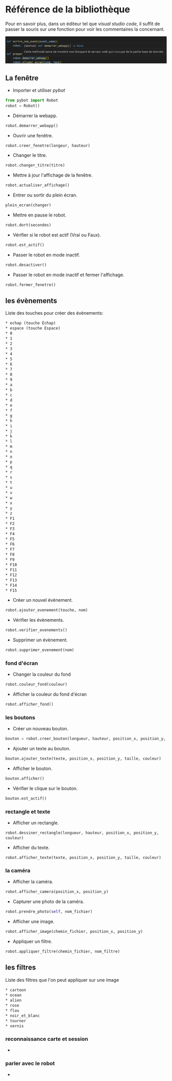# Référence de la bibliothèque

Pour en savoir plus, dans un éditeur tel que _visual studio code_, il suffit de passer la souris sur une fonction pour voir les commentaires la concernant.

![Commentaires](ref.png)

## La fenêtre

- Importer et utiliser _pybot_

```python
from pybot import Robot
robot = Robot()
```

- Démarrer la webapp.

```python
robot.demarrer_webapp()
```

- Ouvrir une fenêtre.

```python
robot.creer_fenetre(longeur, hauteur)
```

- Changer le titre.

```python
robot.changer_titre(titre)
```

- Mettre à jour l'affichage de la fenêtre.

```python
robot.actualiser_affichage()
```

- Entrer ou sortir du plein écran.

```python
plein_ecran(changer)
```

- Mettre en pause le robot.

```python
robot.dort(secondes)
```

- Vérifier si le robot est actif (Vrai ou Faux).

```python
robot.est_actif()
```

- Passer le robot en mode inactif.

```python
robot.desactiver()
```

- Passer le robot en mode inactif et fermer l'affichage.

```python
robot.fermer_fenetre()
```

## les évènements

Liste des touches pour créer des évènements:

```
* echap (touche Échap)
* espace (touche Espace)
* 0
* 1
* 2
* 3
* 4
* 5
* 6
* 7
* 8
* 9
* a
* b
* c
* d
* e
* f
* g
* h
* i
* j
* k
* l
* m
* n
* o
* p
* q
* r
* s
* t
* u
* v
* w
* x
* y
* z
* F1
* F2
* F3
* F4
* F5
* F6
* F7
* F8
* F9
* F10
* F11
* F12
* F13
* F14
* F15
```

- Créer un nouvel évènement.

```python
robot.ajouter_evenement(touche, nom)
```

- Vérifier les évènements.

```python
robot.verifier_evenements()
```

- Supprimer un évènement.

```python
robot.supprimer_evenement(nom)
```

### fond d'écran

- Changer la couleur du fond

```python
robot.couleur_fond(couleur)
```

- Afficher la couleur du fond d'écran

```python
robot.afficher_fond()
```

### les boutons

- Créer un nouveau bouton.

```python
bouton = robot.creer_bouton(longueur, hauteur, position_x, position_y, couleur)
```

- Ajouter un texte au bouton.

```python
bouton.ajouter_texte(texte, position_x, position_y, taille, couleur)
```

- Afficher le bouton.

```python
bouton.afficher()
```

- Vérifier le clique sur le bouton.

```python
bouton.est_actif()
```

### rectangle et texte

- Afficher un rectangle.

```
robot.dessiner_rectangle(longueur, hauteur, position_x, position_y, couleur)
```

- Afficher du texte.

```
robot.afficher_texte(texte, position_x, position_y, taille, couleur)
```

### la caméra

- Afficher la caméra.

```python
robot.afficher_camera(position_x, position_y)
```

- Capturer une photo de la caméra.

```python
robot.prendre_photo(self, nom_fichier)
```

- Afficher une image.

```python
robot.afficher_image(chemin_fichier, position_x, position_y)
```

- Appliquer un filtre.

```python
robot.appliquer_filtre(chemin_fichier, nom_filtre)
```

## les filtres

Liste des filtres que l'on peut appliquer sur une image

```
* cartoon
* ocean
* alien
* rose
* flou
* noir_et_blanc
* tourner
* vernis
```

### reconnaissance carte et session

-

### parler avec le robot

-
